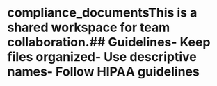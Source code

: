 # compliance_documentsThis is a shared workspace for team collaboration.## Guidelines- Keep files organized- Use descriptive names- Follow HIPAA guidelines
